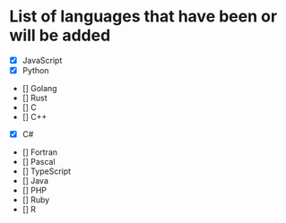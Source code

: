 # List of languages ​​that have been or will be added

- [x] JavaScript
- [x] Python
- [] Golang
- [] Rust
- [] C
- [] C++
- [x] C#
- [] Fortran
- [] Pascal
- [] TypeScript
- [] Java
- [] PHP
- [] Ruby
- [] R
